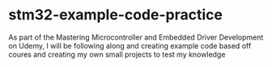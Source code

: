 # stm32-example-code-practice
As part of the Mastering Microcontroller and Embedded Driver Development on Udemy, I will be following along and creating example code based off coures and creating my own small projects to test my knowledge
